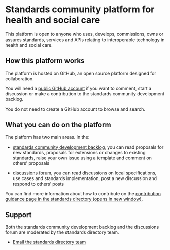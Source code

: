 # Standards community platform for health and social care 
This platform is open to anyone who uses, develops, commissions, owns or assures standards, services and APIs relating to interoperable technology in health and social care. 

## How this platform works
The platform is hosted on GitHub, an open source platform designed for collaboration. 

You will need a [public GitHub account](https://github.com/) if you want to comment, start a discussion or make a contribution to the standards community development backlog.

You do not need to create a GitHub account to browse and search.  

## What you can do on the platform

The platform has two main areas. In the:

- [standards community development backlog](https://github.com/Marvell-Consulting/standards-directory-community-platform/projects/1), 
you can read proposals for new standards, proposals for extensions or changes to existing standards, raise your own issue using a template and comment on others’ proposals

- [discussions forum](https://github.com/Marvell-Consulting/standards-directory-community-platform/discussions),
you can read discussions on local specifications, use cases and standards implementation, post a new discussion and respond to others’ posts
 

You can find more information about how to contribute on the [contribution guidance page in the standards directory (opens in new window)](https://nhs-standards-registry.herokuapp.com/v5/community-contribution).


## Support
Both the standards community development backlog and the discussions forum are moderated by the standards directory team.
- [Email the standards directory team](#)
